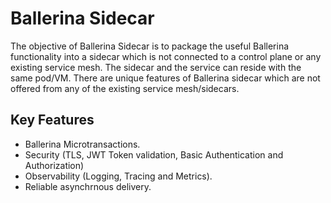 # Ballerina Sidecar 

The objective of Ballerina Sidecar is to package the useful Ballerina functionality into a sidecar which is not connected to a control plane or any existing service mesh. The sidecar and the service can reside with the same pod/VM. 
There are unique features of Ballerina sidecar which are not offered from any of the existing service mesh/sidecars. 
 
 ## Key Features 
 
 - Ballerina Microtransactions. 
 - Security (TLS, JWT Token validation, Basic Authentication and Authorization)
 - Observability (Logging, Tracing and Metrics).
 - Reliable asynchrnous delivery.
